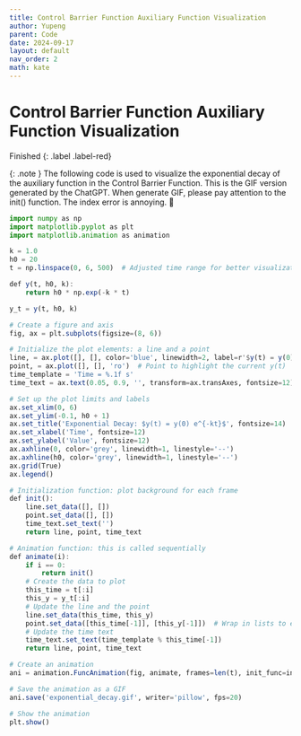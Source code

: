```yaml
---
title: Control Barrier Function Auxiliary Function Visualization
author: Yupeng
parent: Code
date: 2024-09-17
layout: default
nav_order: 2
math: kate
---
```


# Control Barrier Function Auxiliary Function Visualization 
Finished
{: .label .label-red}

{: .note }
The following code is used to visualize the exponential decay of the auxiliary function in the Control Barrier Function. 
This is the GIF version generated by the ChatGPT. When generate GIF, please pay attention to the init() function. The index
error is annoying. :thinking:

```julia
import numpy as np
import matplotlib.pyplot as plt
import matplotlib.animation as animation

k = 1.0
h0 = 20
t = np.linspace(0, 6, 500)  # Adjusted time range for better visualization

def y(t, h0, k):
    return h0 * np.exp(-k * t)

y_t = y(t, h0, k)

# Create a figure and axis
fig, ax = plt.subplots(figsize=(8, 6))

# Initialize the plot elements: a line and a point
line, = ax.plot([], [], color='blue', linewidth=2, label=r'$y(t) = y(0) e^{-kt}$')
point, = ax.plot([], [], 'ro')  # Point to highlight the current y(t)
time_template = 'Time = %.1f s'
time_text = ax.text(0.05, 0.9, '', transform=ax.transAxes, fontsize=12)

# Set up the plot limits and labels
ax.set_xlim(0, 6)
ax.set_ylim(-0.1, h0 + 1)
ax.set_title('Exponential Decay: $y(t) = y(0) e^{-kt}$', fontsize=14)
ax.set_xlabel('Time', fontsize=12)
ax.set_ylabel('Value', fontsize=12)
ax.axhline(0, color='grey', linewidth=1, linestyle='--')
ax.axhline(h0, color='grey', linewidth=1, linestyle='--')
ax.grid(True)
ax.legend()

# Initialization function: plot background for each frame
def init():
    line.set_data([], [])
    point.set_data([], [])
    time_text.set_text('')
    return line, point, time_text

# Animation function: this is called sequentially
def animate(i):
    if i == 0:
        return init()
    # Create the data to plot
    this_time = t[:i]
    this_y = y_t[:i]
    # Update the line and the point
    line.set_data(this_time, this_y)
    point.set_data([this_time[-1]], [this_y[-1]])  # Wrap in lists to ensure sequences
    # Update the time text
    time_text.set_text(time_template % this_time[-1])
    return line, point, time_text

# Create an animation
ani = animation.FuncAnimation(fig, animate, frames=len(t), init_func=init, interval=50, blit=True)

# Save the animation as a GIF
ani.save('exponential_decay.gif', writer='pillow', fps=20)

# Show the animation
plt.show()
```
